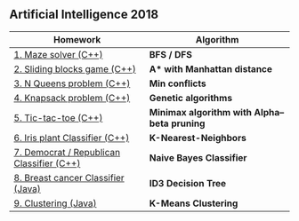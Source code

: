 
## Artificial Intelligence 2018

| Homework | Algorithm |
|--|--|
| [1. Maze solver (C++)](01_maze/) | **BFS / DFS** |
| [2. Sliding blocks game (C++)](02_sliding_blocks/) | **A\* with Manhattan distance** |
| [3. N Queens problem (C++)](03_nqueens/) | **Min conflicts** |
| [4. Knapsack problem (C++)](04_knapsack/) | **Genetic algorithms** |
| [5. Tic-tac-toe (C++)](05_tictactoe/) | **Minimax algorithm with Alpha–beta pruning** |
| [6. Iris plant Classifier (C++)](06_kNN/) | **K-Nearest-Neighbors** |
| [7. Democrat / Republican Classifier (C++)](07_naiveBayes/) | **Naive Bayes Classifier** |
| [8. Breast cancer Classifier (Java)](08_DecisionTreesID3/) | **ID3 Decision Tree** |
| [9. Clustering (Java)](09_KMeans/) | **K-Means Clustering** |
